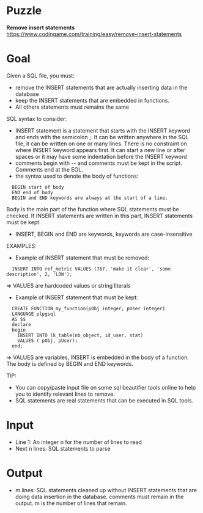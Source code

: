 # Puzzle
**Remove insert statements** https://www.codingame.com/training/easy/remove-insert-statements

# Goal
Given a SQL file, you must:  
- remove the INSERT statements that are actually inserting data in the database
- keep the INSERT statements that are embedded in functions.
- All others statements must remains the same

SQL syntax to consider:  
- INSERT statement is a statement that starts with the INSERT keyword and ends with the semicolon ;. It can be written anywhere in the SQL file, it can be written on one or many lines. 
There is no constraint on where INSERT keyword appears first. It can start a new line or after spaces or it may have some indentation before the INSERT keyword
- comments begin with -- and comments must be kept in the script. Comments end at the EOL.
- the syntax used to denote the body of functions:
```
  BEGIN start of body
  END end of body
  BEGIN and END keywords are always at the start of a line.
```

Body is the main part of the function where SQL statements must be checked. If INSERT statements are written in this part, INSERT statements must be kept.  
- INSERT, BEGIN and END are keywords, keywords are case-insensitive

EXAMPLES:  
- Example of INSERT statement that must be removed:
```
  INSERT INTO ref_metric VALUES (767, 'make it clear', 'some description', 2, 'LOW');
```

=> VALUES are hardcoded values or string literals

- Example of INSERT statement that must be kept:
```
  CREATE FUNCTION my_function(pObj integer, pUser integer) 
  LANGUAGE plpgsql
  AS $$
  declare
  begin 
    INSERT INTO lk_table(nb_object, id_user, stat) 
    VALUES ( pObj, pUser);
  end;
```

=> VALUES are variables, INSERT is embedded in the body of a function. The body is defined by BEGIN and END keywords.

TIP:  
- You can copy/paste input file on some sql beautifier tools online to help you to identify relevant lines to remove.  
- SQL statements are real statements that can be executed in SQL tools.  

# Input
* Line 1: An integer n for the number of lines to read
* Next n lines: SQL statements to parse

# Output
* m lines: SQL statements cleaned up without INSERT statements that are doing data insertion in the database. comments must remain in the output. m is the number of lines that remain.
